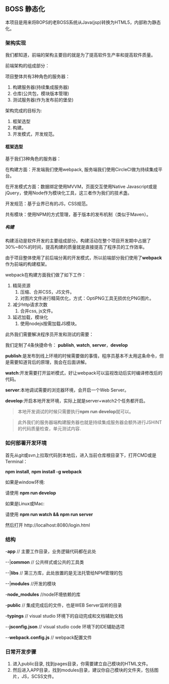 ## BOSS 静态化 ##

本项目是用来将BOPS的老BOSS系统从Java(jsp)转换为HTML5，内部称为静态化。

### 架构实现 ###

我们都知道，前端的架构主要目的就是为了提高软件生产率和提高软件质量。

前端架构的组成部分：

项目整体共有3种角色的服务器：

1. 构建服务器(持续集成服务器)
2. 仓库(公共包，模块版本管理)
3. 测试服务器(作为发布前的堡垒)

架构完成的目标为:

1. 框架选型
2. 构建。
3. 开发模式，开发规范。

#### 框架选型
基于我们3种角色的服务器：

在构建方面：开发端我们使用webpack, 服务端我们使用CircleCI做为持续集成平台。

在开发模式方面：数据绑定使用MVVM，页面交互使用Native Javascript或是jQuery，使用Node作为模块化工具，这三者作为我们的技术盏。

开发规范：基于业界已有的JS，CSS规范。

共有模块：使用NPM的方式管理，基于版本的发布机制（类似于Maven）。

##### 构建
构建活动是软件开发的主要组成部分。构建活动在整个项目开发期中占据了30%~80%的时间，提高构建的质量就是直接提高了程序员的工作效率。

由于项目整体使用了前后端分离的开发模式，所以前端部分我们使用了**webpack**作为前端的构建框架。

webpack在构建方面我们做了如下工作：

1. 精简资源
	1. 压缩、合并CSS，JS文件。
	2. 对图片文件进行精简优化，方式：OptiPNG工具无损优化PNG图片。
2. 减少http请求次数
	1. 合并css, js文件。
3. 延迟加载，模块化
	1. 使用nodejs按需加载JS模块。

此外我们需要解决程序员开发和测试的需要：

我们定制了4条快捷命令： **publish**, **watch**, **server**，**develop**

**publish**:是发布到线上环境的时候需要做的事情，程序员基本不太用这条命令，但是需要知道背后的原理，我会在后面讲解。

**watch**:开发需要打开监听模式，好让webpack可以监视改动后实时编译修改后的代码。

**server**:本地调试需要的浏览器环境，会开启一个Web Server。

**develop**:开启本地开发环境，实际上就是server+watch2个任务都开启。

>本地开发调试的时候只需要执行**npm run develop**就可以。

>此外我们的服务器端构建服务器也就是持续集成服务器会额外进行JSHINT的代码质量检查，单元测试内容.


### 如何部署开发环境 ###

首先从git或svn上拉取代码到本地后，进入当前仓库根目录下，打开CMD或是Terminal：

**npm install**, **npm install -g webpack**

如果是window环境: 

请使用 **npm run develop**

如果是Linux或Mac:

请使用 **npm run watch && npm run server**

然后打开 http://localhost:8080/login.html


### 结构 ###

-**app** // 主要工作目录，业务逻辑代码都在此处

--|**common** // 公共样式或公共的工具类

--|**libs** // 第三方库，此处放置的是无法托管给NPM管理的包

--|**modules** //开发的模块

-**node_modules** //node环境依赖的库

-**public** // 集成完成后的文件，也是WEB Server监听的目录

-**typings** // visual studio 环境下的自动完成和文档辅助文档

--**jsconfig.json** // visual studio code 环境下的IDE辅助选项

--**webpack.config.js** // webpack配置文件


### 日常开发步骤 ###

1. 进入public目录, 找到pages目录，你需要建立自己模块的HTML文件。
2. 然后进入APP目录，找到modules目录，建议你自己模块的文件夹，包括图片，JS，SCSS文件。